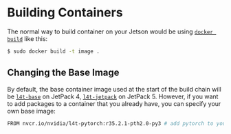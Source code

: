 # Building Containers

The normal way to build container on your Jetson would be using [`docker build`](https://docs.docker.com/reference/cli/docker/image/build/) like this:

```bash
$ sudo docker build -t image .
```

## Changing the Base Image

By default, the base container image used at the start of the build chain will be [`l4t-base`](https://catalog.ngc.nvidia.com/orgs/nvidia/containers/l4t-base) on JetPack 4, [`l4t-jetpack`](https://catalog.ngc.nvidia.com/orgs/nvidia/containers/l4t-jetpack) on JetPack 5.  However, if you want to add packages to a container that you already have, you can specify your own base image:

```bash
FROM nvcr.io/nvidia/l4t-pytorch:r35.2.1-pth2.0-py3 # add pytorch to your container
```